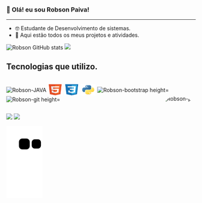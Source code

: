 ### 👋 Olá! eu sou Robson Paiva! 
***

* 🤓 Estudante de Desenvolvimento de sistemas.
* 📁 Aqui estão todos os meus projetos e atividades.



![Robson GitHub stats](https://github-readme-stats.vercel.app/api?username=Shift-ky&show_icons=true&theme=dracula&card_width=400px)
<img height="195px" src="https://github-readme-stats.vercel.app/api/top-langs/?username=Shift-ky&layout=compact&langs_count=7&theme=dracula"/>

## Tecnologias que utilizo.

<div style="display: inline_block"><br>
  <img align="center" alt="Robson-JAVA" height="30" width="40" src="https://cdn.jsdelivr.net/gh/devicons/devicon/icons/java/java-original-wordmark.svg" />
  <img align="center" alt="Robson-HTML" height="30" width="40" src="https://raw.githubusercontent.com/devicons/devicon/master/icons/html5/html5-original.svg">
  <img align="center" alt="Robson-CSS" height="30" width="40" src="https://raw.githubusercontent.com/devicons/devicon/master/icons/css3/css3-original.svg">
  <img align="center" alt="Robson-Python" height="30" width="40" src="https://raw.githubusercontent.com/devicons/devicon/master/icons/python/python-original.svg">
  <img align="center" alt="Robson-bootstrap height="30" width="40" src="https://cdn.jsdelivr.net/gh/devicons/devicon/icons/bootstrap/bootstrap-original.svg"/>
  <img align="center" alt="Robson-git height="30" width="40" src="https://cdn.jsdelivr.net/gh/devicons/devicon/icons/git/git-plain.svg" />
  <img align="right" alt="Robson-pic" height="150" style="border-radius:50px;" src="https://github.com/Shift-ky/curso-em-video-html-css/blob/main/_imagens/gifs-do-cubo-magico-0-unscreen.gif">
  
</div>
  
  ##
 
<div> 
  <a href = "mailto:robsoncppaiva@gmail.com"><img src="https://img.shields.io/badge/-Gmail-%23333?style=for-the-badge&logo=gmail&logoColor=white" target="_blank"></a>
  <a href="https://www.linkedin.com/in/robson-paiva-81202912b" target="_blank"><img src="https://img.shields.io/badge/-LinkedIn-%230077B5?style=for-the-badge&logo=linkedin&logoColor=white" target="_blank"></a>

 
  ![Snake animation](https://github.com/Shift-ky/Shift-ky/blob/output/github-contribution-grid-snake.svg)
 
</div>

